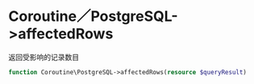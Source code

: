 # Coroutine／PostgreSQL->affectedRows

返回受影响的记录数目

```php
function Coroutine\PostgreSQL->affectedRows(resource $queryResult)
```
